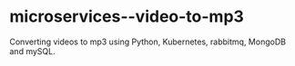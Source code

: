 # microservices--video-to-mp3
Converting videos to mp3 using Python, Kubernetes, rabbitmq, MongoDB and mySQL.

